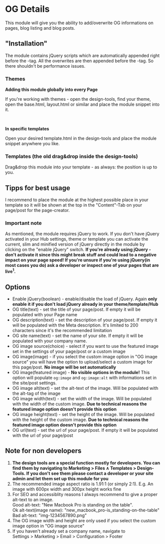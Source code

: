 <h1>OG Details</h1>
<p>This module will give you the ability to add/overwrite OG informations on pages, blog listing and blog posts.</p>
<h2>"Installation"</h2>
<p>The module contains jQuery scripts which are automatically appended right before the <code></body></code>-tag. All the overwrites are then appended before the <code></head></code>-tag. So there shouldn't be performance issues.</p>
<h3>Themes</h3>
<p><strong>Adding this module globally into every Page</strong></p>
<p>If you're working with themes - open the design-tools, find your theme, open the base.html, layout.html or similar and place the module snippet into it.</p>
<p>&nbsp;</p>
<p><strong>In specific templates</strong></p>
<p>Open your desired template.html in the design-tools and place the module snippet anywhere you like. </p>
<h3>Templates (the old drag&drop inside the design-tools)</h3>
<p>Drag&drop this module into your template - as always: the position is up to you.</p>
<h2>Tipps for best usage</h2>
<p>I recommend to place the module at the highest possible place in your template so it will be shown at the top in the "Content"-Tab on your page/post for the page-creator.</p>
<p></p>
<h3>Important note</h3>
<p>As mentioned, the module requires jQuery to work. If you don't have jQuery activated in your Hub settings, theme or template you can activate the current, slim and minified version of jQuery directly in the module by clicking on the "enable jQuery" switch. <strong>If you're already using jQuery - don't activate it since this might break stuff and could lead to a negative impact on your page speed! If you're unsure if you're using jQuery(in most cases you do) ask a developer or inspect one of your pages that are live<sup>1</sup>.</strong>

<h2>Options</h2>
<ul>
<li>Enable jQuery(boolean) - enable/disable the load of jQuery. Again <strong>only enable it if you don't load jQuery already in your theme/template/Hub</strong></li>
<li>OG title(text) - set the title of your page/post. If empty it will be populated with your Page name</li>
<li>OG description(text) - set the description of your page/post. If empty it will be populated with the Meta description. It's limited to 200 characters since it's the recommended limitation</li>
<li>OG site name(text) - set the name of your site. If empty it will be populated with your company name.</li>
<li>OG image source(choice) - select if you want to use the featured image set in the settings of your page/post or a custom image</li>
<li>OG image(image) - if you select the custom image option in "OG image source" you will have the option to upload/select a custom image for this page/post. <strong>No image will be set automatically</strong></li>
<li>OG image(featured image) - <strong>No visible options in the module!</strong> This option will populate <code>og:image</code> and <code>og:image:alt</code> with informations set in the site/post settings.</li>
<li>OG image alt(text) - set the alt-text of the image. Will be populated with the alt-tag of the image</li>
<li>OG image width(text) - set the width of the image. Will be populated with the width of the custom image. <strong>Due to technical reasons the featured image option doesn't provide this option</strong></li>
<li>OG image height(text) - set the height of the image. Will be populated with the height of the custom image. <strong>Due to technical reasons the featured image option doesn't provide this option</strong></li>
<li>OG url(text) - set the url of your page/post. If empty it will be populated with the url of your page/post</li>
</ul>

<h2>Note for non developers</h2>
<ol>
    <li><strong>The design tools are a special function mostly for developers. You can find them by navigating to Marketing&nbsp;>&nbsp;Files&nbsp;&and;&nbsp;Templates&nbsp;>&nbsp;Design-Tools. If you don't see them please contact a developer or your site admin and let them set up this module for you</strong></li>
    <li>The recommended image aspect ratio is 1.91:1 (or simply 2:1). E.g. An image with 600px width and 300px height works fine</li>
    <li>For SEO and accessiblity reasons I always recommend to give a proper alt-text to an image.<br>Good alt-text: "New Macbook Pro is standing on the table".<br>Ok alt-text(image name): "new_macbook_pro-is_standing-on-the-table"<br>Bad alt-text: "img-1234567890.png"</li>
    <li>The OG image width and height are only used if you select the custom image option in "OG image source"</li>
    <li>If you haven't already set a company name, navigate to <br>Settings&nbsp;>&nbsp;Marketing&nbsp;>&nbsp;Email&nbsp;>&nbsp;Configuration&nbsp;>&nbsp;Footer</li>
</ol>





